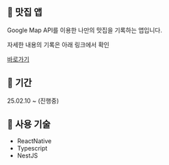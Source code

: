 ## 📌 맛집 앱
Google Map API를 이용한 나만의 맛집을 기록하는 앱입니다. 

자세한 내용의 기록은 아래 링크에서 확인


[바로가기](https://velog.io/@chaanghan/series/맛집-앱-만들기)

## 📆 기간
25.02.10 ~ (진행중)

## 📖 사용 기술
- ReactNative
- Typescript
- NestJS


